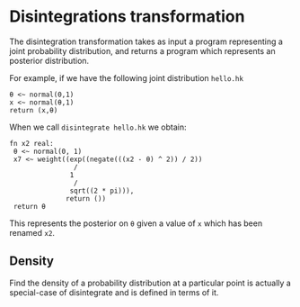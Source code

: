 # Disintegrations transformation

The disintegration transformation takes as input a program
representing a joint probability distribution, and returns
a program which represents an posterior distribution.

For example, if we have the following joint distribution `hello.hk`

````
θ <~ normal(0,1)
x <~ normal(θ,1)
return (x,θ)
````

When we call `disintegrate hello.hk` we obtain:

````
fn x2 real: 
 θ <~ normal(0, 1)
 x7 <~ weight((exp((negate(((x2 - θ) ^ 2)) / 2))
                / 
               1
                / 
               sqrt((2 * pi))),
              return ())
 return θ
````

This represents the posterior on `θ` given a value of `x` which
has been renamed `x2`.

## Density

Find the density of a probability distribution at a particular
point is actually a special-case of disintegrate and is
defined in terms of it.
